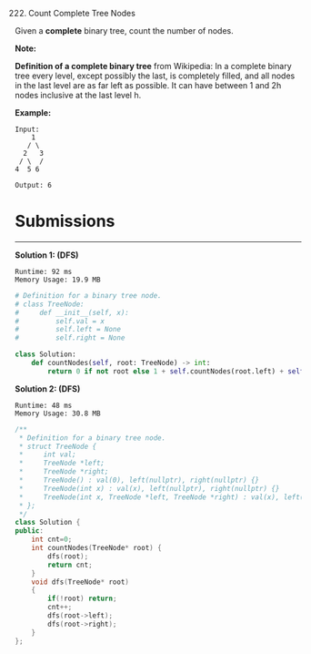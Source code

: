222. Count Complete Tree Nodes

Given a **complete** binary tree, count the number of nodes.

**Note:**

**Definition of a complete binary tree** from Wikipedia:
In a complete binary tree every level, except possibly the last, is completely filled, and all nodes in the last level are as far left as possible. It can have between 1 and 2h nodes inclusive at the last level h.

**Example:**
```
Input: 
    1
   / \
  2   3
 / \  /
4  5 6

Output: 6
```

# Submissions
---
**Solution 1: (DFS)**
```
Runtime: 92 ms
Memory Usage: 19.9 MB
```
```python
# Definition for a binary tree node.
# class TreeNode:
#     def __init__(self, x):
#         self.val = x
#         self.left = None
#         self.right = None

class Solution:
    def countNodes(self, root: TreeNode) -> int:
        return 0 if not root else 1 + self.countNodes(root.left) + self.countNodes(root.right)
```

**Solution 2: (DFS)**
```
Runtime: 48 ms
Memory Usage: 30.8 MB
```
```c++
/**
 * Definition for a binary tree node.
 * struct TreeNode {
 *     int val;
 *     TreeNode *left;
 *     TreeNode *right;
 *     TreeNode() : val(0), left(nullptr), right(nullptr) {}
 *     TreeNode(int x) : val(x), left(nullptr), right(nullptr) {}
 *     TreeNode(int x, TreeNode *left, TreeNode *right) : val(x), left(left), right(right) {}
 * };
 */
class Solution {
public:
    int cnt=0;
    int countNodes(TreeNode* root) {
        dfs(root);
        return cnt;
    }
    void dfs(TreeNode* root)
    {
        if(!root) return;  
        cnt++;  
        dfs(root->left);
        dfs(root->right); 
    }
};
```